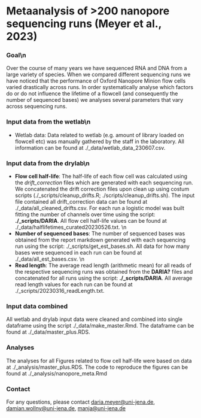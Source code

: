 # Metaanalysis of >200 nanopore sequencing runs (Meyer et al., 2023)

### Goal\n
Over the course of many years we have sequenced RNA and DNA from a large variety of species. When we compared different sequencing runs we have noticed that the performance of Oxford Nanopore Minion flow cells varied drastically across runs. In order systematically analyse which factors do or do not influence the lifetime of a flowcell (and consequently the number of sequenced bases) we analyses several parameters that vary across sequencing runs.

### Input data from the wetlab\n
- Wetlab data: Data related to wetlab (e.g. amount of library loaded on flowcell etc) was manually gathered by the staff in the laboratory. All information can be found at ./_data/wetlab_data_230607.csv.

### Input data from the drylab\n
- **Flow cell half-life**: The half-life of each flow cell was calculated using the *drift_correction* files which are generated with each sequencing run. We concatenated the drift correction files upon clean up using costum scripts (./_scripts/cleanup_drifts.R; ./scripts/cleanup_drifts.sh). The input file contained all drift_correction data can be found at ./_data/all_cleaned_drifts.csv. For each run a logistic model was built fitting the number of channels over time using the script: **./_scripts/DARIA**. All flow cell half-life values can be found at ./_data/halflifetimes_curated20230526.txt. \n
- **Number of sequenced bases**: The number of sequenced bases was obtained from the report markdown generated with each sequencing run using the script: ./_scripts/get_est_bases.sh. All data for how many bases were sequenced in each run can be found at ./_data/all_est_bases.csv. \n
- **Read length**: The average read length (arithmetic mean) for all reads of the respective sequencing runs was obtained from the **DARIA?** files and concatenated for all runs using the script: **./_scripts/DARIA**. All average read length values for each run can be found at ./_scripts/20230316_readLength.txt.

### Input data combined
All wetlab and drylab input data were cleaned and combined into single dataframe using the script ./_data/make_master.Rmd. The dataframe can be found at ./_data/master_plus.RDS.

### Analyses
The analyses for all Figures related to flow cell half-life were based on data at ./_analysis/master_plus.RDS. The code to reproduce the figures can be found at ./_analysis/nanopore_meta.Rmd

### Contact
For any questions, please contact <daria.meyer@uni-jena.de>, <damian.wollny@uni-jena.de>, <manja@uni-jena.de>
